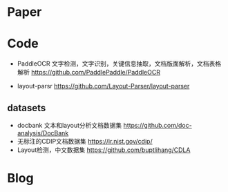 # Paper



# Code
- PaddleOCR 文字检测，文字识别，关键信息抽取，文档版面解析，文档表格解析 https://github.com/PaddlePaddle/PaddleOCR

- layout-parsr https://github.com/Layout-Parser/layout-parser
  
## datasets
- docbank 文本和layout分析文档数据集  https://github.com/doc-analysis/DocBank
- 无标注的CDIP文档数据集 https://ir.nist.gov/cdip/
- Layout检测，中文数据集 https://github.com/buptlihang/CDLA 



# Blog